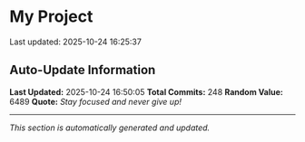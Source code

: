 # My Project


Last updated: 2025-10-24 16:25:37
























































































































































































































































## Auto-Update Information

**Last Updated:** 2025-10-24 16:50:05
**Total Commits:** 248
**Random Value:** 6489
**Quote:** _Stay focused and never give up!_

---
_This section is automatically generated and updated._